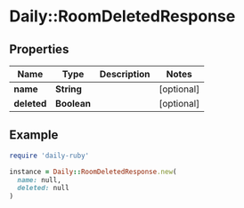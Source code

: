 # Daily::RoomDeletedResponse

## Properties

| Name | Type | Description | Notes |
| ---- | ---- | ----------- | ----- |
| **name** | **String** |  | [optional] |
| **deleted** | **Boolean** |  | [optional] |

## Example

```ruby
require 'daily-ruby'

instance = Daily::RoomDeletedResponse.new(
  name: null,
  deleted: null
)
```

